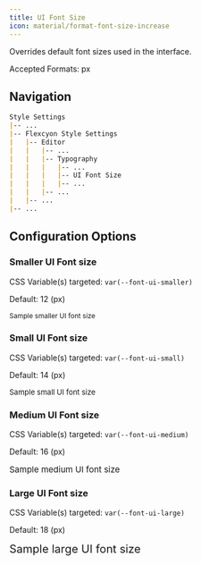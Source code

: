 ```yaml
---
title: UI Font Size
icon: material/format-font-size-increase
---
```


Overrides default font sizes used in the interface.

Accepted Formats: px

## Navigation

```md
Style Settings
|-- ...
|-- Flexcyon Style Settings
|   |-- Editor
|   |   |-- ...
|   |   |-- Typography
|   |   |   |-- ...
|   |   |   |-- UI Font Size
|   |   |   |-- ...
|   |   |-- ...
|   |-- ...
|-- ...
```

## Configuration Options

### Smaller UI Font size

CSS Variable(s) targeted: `var(--font-ui-smaller)`

Default: 12 (px)

<span style="font-size: 12px">Sample smaller UI font size</span>

### Small UI Font size

CSS Variable(s) targeted: `var(--font-ui-small)`

Default: 14 (px)

<span style="font-size: 13px">Sample small UI font size</span>

### Medium UI Font size

CSS Variable(s) targeted: `var(--font-ui-medium)`

Default: 16 (px)

<span style="font-size: 15px">Sample medium UI font size</span>

### Large UI Font size

CSS Variable(s) targeted: `var(--font-ui-large)`

Default: 18 (px)

<span style="font-size: 20px">Sample large UI font size</span>
